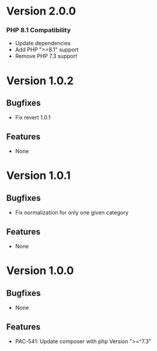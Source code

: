 # Version 2.0.0

### PHP 8.1 Compatibility

* Update dependencies
* Add PHP ">=8.1" support
* Remove PHP 7.3 support

# Version 1.0.2
## Bugfixes

* Fix revert 1.0.1

## Features

* None
# Version 1.0.1
## Bugfixes

* Fix normalization for only one given category

## Features

* None

# Version 1.0.0

## Bugfixes

* None

## Features

* PAC-541: Update composer with php Version ">=^7.3"